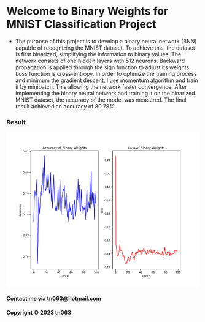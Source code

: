 # Welcome to Binary Weights for MNIST Classification Project

* The purpose of this project is to develop a binary neural network (BNN) capable of recognizing the MNIST dataset. To achieve this, the dataset is first binarized, simplifying the information to binary values. The network consists of one hidden layers with 512 neurons. Backward propagation is applied through the sign function to adjust its weights. Loss function is cross-entropy. In order to optimize the training process and minimum the gradient descent, I use momentum algorithm and train it by minibatch. This allowing the network faster convergence. After implementing the binary neural network and training it on the binarized MNIST dataset, the accuracy of the model was measured. The final result achieved an accuracy of 80.78%.

### Result

![Result](https://github.com/tn063/Binary-Weights-MNIST-Classification/blob/main/figure.png)

#### Contact me via tn063@hotmail.com

#### Copyright &#169; 2023 tn063
